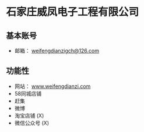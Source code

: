 # 石家庄威凤电子工程有限公司

## 基本账号
- 邮箱： weifengdianzigch@126.com

## 功能性
- 网站： www.weifengdianzi.com
- 58同城店铺
- 赶集
- 微博 
- 淘宝店铺 (X)
- 微信公众号 (X)
